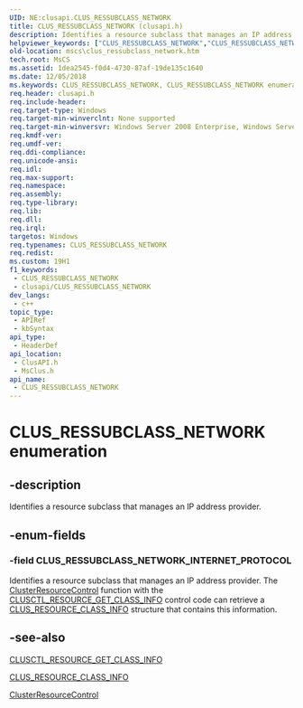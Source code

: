 ```yaml
---
UID: NE:clusapi.CLUS_RESSUBCLASS_NETWORK
title: CLUS_RESSUBCLASS_NETWORK (clusapi.h)
description: Identifies a resource subclass that manages an IP address provider.
helpviewer_keywords: ["CLUS_RESSUBCLASS_NETWORK","CLUS_RESSUBCLASS_NETWORK enumeration [Failover Cluster]","CLUS_RESSUBCLASS_NETWORK_INTERNET_PROTOCOL","clusapi/CLUS_RESSUBCLASS_NETWORK","clusapi/CLUS_RESSUBCLASS_NETWORK_INTERNET_PROTOCOL","msclus/CLUS_RESSUBCLASS_NETWORK","msclus/CLUS_RESSUBCLASS_NETWORK_INTERNET_PROTOCOL","mscs.clus_ressubclass_network"]
old-location: mscs\clus_ressubclass_network.htm
tech.root: MsCS
ms.assetid: 1dea2545-f0d4-4730-87af-19de135c1640
ms.date: 12/05/2018
ms.keywords: CLUS_RESSUBCLASS_NETWORK, CLUS_RESSUBCLASS_NETWORK enumeration [Failover Cluster], CLUS_RESSUBCLASS_NETWORK_INTERNET_PROTOCOL, clusapi/CLUS_RESSUBCLASS_NETWORK, clusapi/CLUS_RESSUBCLASS_NETWORK_INTERNET_PROTOCOL, msclus/CLUS_RESSUBCLASS_NETWORK, msclus/CLUS_RESSUBCLASS_NETWORK_INTERNET_PROTOCOL, mscs.clus_ressubclass_network
req.header: clusapi.h
req.include-header: 
req.target-type: Windows
req.target-min-winverclnt: None supported
req.target-min-winversvr: Windows Server 2008 Enterprise, Windows Server 2008 Datacenter
req.kmdf-ver: 
req.umdf-ver: 
req.ddi-compliance: 
req.unicode-ansi: 
req.idl: 
req.max-support: 
req.namespace: 
req.assembly: 
req.type-library: 
req.lib: 
req.dll: 
req.irql: 
targetos: Windows
req.typenames: CLUS_RESSUBCLASS_NETWORK
req.redist: 
ms.custom: 19H1
f1_keywords:
 - CLUS_RESSUBCLASS_NETWORK
 - clusapi/CLUS_RESSUBCLASS_NETWORK
dev_langs:
 - c++
topic_type:
 - APIRef
 - kbSyntax
api_type:
 - HeaderDef
api_location:
 - ClusAPI.h
 - MsClus.h
api_name:
 - CLUS_RESSUBCLASS_NETWORK
---
```


# CLUS_RESSUBCLASS_NETWORK enumeration


## -description

Identifies a resource subclass that manages an IP address provider.

## -enum-fields

### -field CLUS_RESSUBCLASS_NETWORK_INTERNET_PROTOCOL

Identifies a resource subclass that manages an IP address provider. The 
      <a href="https://docs.microsoft.com/previous-versions/windows/desktop/api/clusapi/nf-clusapi-clusterresourcecontrol">ClusterResourceControl</a> function with the 
      <a href="https://docs.microsoft.com/previous-versions/windows/desktop/mscs/clusctl-resource-get-class-info">CLUSCTL_RESOURCE_GET_CLASS_INFO</a> 
      control code can retrieve a 
      <a href="https://docs.microsoft.com/previous-versions/windows/desktop/api/clusapi/ns-clusapi-clus_resource_class_info">CLUS_RESOURCE_CLASS_INFO</a> structure that contains 
      this information.

## -see-also

<a href="https://docs.microsoft.com/previous-versions/windows/desktop/mscs/clusctl-resource-get-class-info">CLUSCTL_RESOURCE_GET_CLASS_INFO</a>



<a href="https://docs.microsoft.com/previous-versions/windows/desktop/api/clusapi/ns-clusapi-clus_resource_class_info">CLUS_RESOURCE_CLASS_INFO</a>



<a href="https://docs.microsoft.com/previous-versions/windows/desktop/api/clusapi/nf-clusapi-clusterresourcecontrol">ClusterResourceControl</a>

